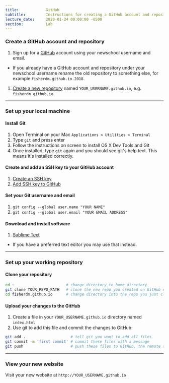 ```yaml
---
title:            GitHub
subtitle:         Instructions for creating a GitHub account and repository
lecture_date:     2020-01-24 00:00:00 -0500
section:          Lab
---
```


### Create a GitHub account and repository

1. Sign up for a [GitHub](https://github.com/) account using your newschool username and email.
  - If you already have a GitHub account and repository under your newschool username rename the old repository to something else, for example `fisherdm.github.io.2018`.
1. [Create a new repository](https://help.github.com/articles/create-a-repo/) named `YOUR_USERNAME.github.io`, e.g. `fisherdm.github.io`

---

### Set up your local machine

#### Install Git

1. Open Terminal on your Mac `Applications > Utilities > Terminal`
1. Type `git` and press enter
1. Follow the instructions on screen to install OS X Dev Tools and Git
1. Once installed, type `git` again and you should see git's help text. This means it's installed correctly.

#### Create and add an SSH key to your GitHub account

1. [Create an SSH key](https://help.github.com/articles/generating-a-new-ssh-key-and-adding-it-to-the-ssh-agent/)
1. [Add SSH key to GitHub](https://help.github.com/articles/adding-a-new-ssh-key-to-your-github-account/)

#### Set your Git username and email

1. `git config --global user.name "YOUR NAME"`
1. `git config --global user.email "YOUR EMAIL ADDRESS"`

#### Download and install software

1. [Sublime Text](https://www.sublimetext.com/)
  - If you have a preferred text editor you may use that instead.

---

### Set up your working repository

#### Clone your repository

```bash
cd ~                       # change directory to home directory
git clone YOUR_REPO_PATH   # clone the new repo you created on GitHub e.g. git clone git@github.com:fisherdm/fisherdm.github.io.git
cd fisherdm.github.io      # change directory into the repo you just cloned
```

#### Upload your changes to the GitHub

1. Create a file in your `YOUR_USERNAME.github.io` directory named `index.html`
2. Use git to add this file and commit the changes to GitHub:

```bash
git add .                    # tell git you want to add all files
git commit -m 'first commit' # commit these files with a message
git push                     # push these files to GitHub, the remote server
```

---

### View your new website

Visit your new website at `http://YOUR_USERNAME.github.io`
